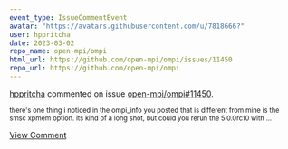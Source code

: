 ```yaml
---
event_type: IssueCommentEvent
avatar: "https://avatars.githubusercontent.com/u/7818666?"
user: hppritcha
date: 2023-03-02
repo_name: open-mpi/ompi
html_url: https://github.com/open-mpi/ompi/issues/11450
repo_url: https://github.com/open-mpi/ompi
---
```


<a href='https://github.com/hppritcha' target='_blank'>hppritcha</a> commented on issue <a href='https://github.com/open-mpi/ompi/issues/11450' target='_blank'>open-mpi/ompi#11450</a>.

<small>there's one thing i noticed in the ompi_info you posted that is different from mine is the smsc xpmem option.  its kind of a long shot, but could you rerun the 5.0.0rc10 with...</small>

<a href='https://github.com/open-mpi/ompi/issues/11450' target='_blank'>View Comment</a>